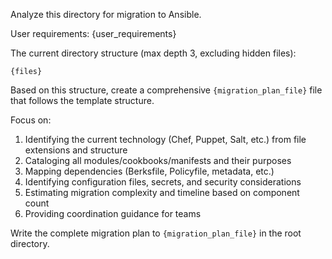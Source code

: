 Analyze this directory for migration to Ansible.

User requirements: {user_requirements}

The current directory structure (max depth 3, excluding hidden files):
```
{files}
```

Based on this structure, create a comprehensive `{migration_plan_file}` file that follows the template structure.

Focus on:
1. Identifying the current technology (Chef, Puppet, Salt, etc.) from file extensions and structure
2. Cataloging all modules/cookbooks/manifests and their purposes
3. Mapping dependencies (Berksfile, Policyfile, metadata, etc.)
4. Identifying configuration files, secrets, and security considerations
5. Estimating migration complexity and timeline based on component count
6. Providing coordination guidance for teams

Write the complete migration plan to `{migration_plan_file}` in the root directory.
